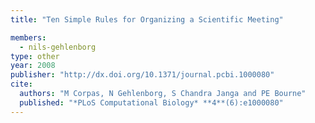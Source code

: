 ```yaml
---
title: "Ten Simple Rules for Organizing a Scientific Meeting"

members:
  - nils-gehlenborg
type: other
year: 2008
publisher: "http://dx.doi.org/10.1371/journal.pcbi.1000080"
cite:
  authors: "M Corpas, N Gehlenborg, S Chandra Janga and PE Bourne"
  published: "*PLoS Computational Biology* **4**(6):e1000080"
---
```

